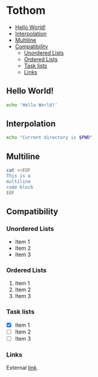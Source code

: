 # Tothom

- [Hello World!](#hello-world)
- [Interpolation](#interpolation)
- [Multiline](#multiline)
- [Compatibility](#compatibility)
  - [Unordered Lists](#unordered-lists)
  - [Ordered Lists](#ordered-lists)
  - [Task lists](#task-lists)
  - [Links](#links)

## Hello World!

```sh
echo 'Hello World!'
```

## Interpolation

```sh
echo "Current directory is $PWD"
```

## Multiline

```sh
cat <<EOF
This is a
multiline
code block
EOF
```

## Compatibility

### Unordered Lists

- Item 1
- Item 2
- Item 3

### Ordered Lists

1. Item 1
2. Item 2
3. Item 3

### Task lists

- [x] Item 1
- [ ] Item 2
- [ ] Item 3

### Links

External [link](https://marketplace.visualstudio.com/items?itemName=guicassolato.tothom).
